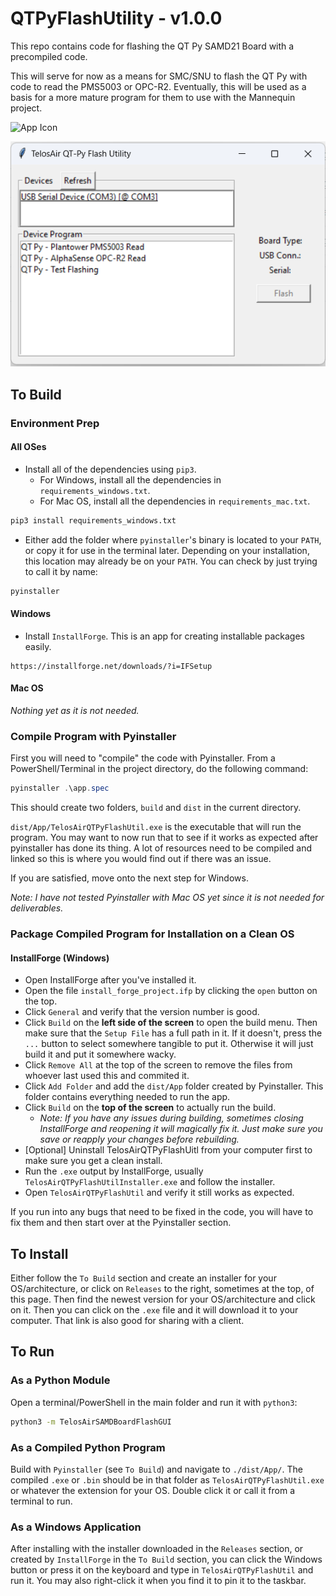 # QTPyFlashUtility - v1.0.0

This repo contains code for flashing the QT Py SAMD21 Board with a precompiled code. 

This will serve for now as a means for SMC/SNU to flash the QT Py with code to read the PMS5003 or OPC-R2. Eventually, this will be used as a basis for a more mature program for them to use with the Mannequin project.

![App Icon](pics/app_icon.ico)

![Screenshot of App](pics/screenshot.png)


## To Build

### Environment Prep

#### All OSes

* Install all of the dependencies using `pip3`.
    * For Windows, install all the dependencies in `requirements_windows.txt`.
    * For Mac OS, install all the dependencies in `requirements_mac.txt`.

```bash
pip3 install requirements_windows.txt
```
* Either add the folder where `pyinstaller`'s binary is located to your `PATH`, or copy it for use in the terminal later. Depending on your
installation, this location may already be on your `PATH`. You can check by just trying to call it by name:

```bash
pyinstaller
```

#### Windows
* Install `InstallForge`. This is an app for creating installable packages easily.
```
https://installforge.net/downloads/?i=IFSetup 
```

#### Mac OS
_Nothing yet as it is not needed._


### Compile Program with Pyinstaller

First you will need to "compile" the code with Pyinstaller. From a PowerShell/Terminal in the project directory, do the following command:

``` powershell
pyinstaller .\app.spec
```

This should create two folders, `build` and `dist` in the current directory. 

`dist/App/TelosAirQTPyFlashUtil.exe` is the executable that will run the program. You may want to now run that to see if it works as expected
after pyinstaller has done its thing. A lot of resources need to be compiled and linked so this is where you would find out if there was an issue.

If you are satisfied, move onto the next step for Windows.

_Note: I have not tested Pyinstaller with Mac OS yet since it is not needed for deliverables._

### Package Compiled Program for Installation on a Clean OS

#### InstallForge (Windows)

* Open InstallForge after you've installed it.
* Open the file `install_forge_project.ifp` by clicking the `open` button on the top.
* Click `General` and verify that the version number is good.
* Click `Build` on the __left side of the screen__ to open the build menu. Then make sure that the `Setup File` has a full path in it.
If it doesn't, press the `...` button to select somewhere tangible to put it. Otherwise it will just build it and put it somewhere wacky.
* Click `Remove All` at the top of the screen to remove the files from whoever last used this and commited it.
* Click `Add Folder` and add the `dist/App` folder created by Pyinstaller. This folder contains everything needed to run the app.
* Click `Build` on the __top of the screen__ to actually run the build.
    * _Note: If you have any issues during building, sometimes closing InstallForge and reopening it will magically fix it. Just make sure you save or reapply your changes before rebuilding._
* [Optional] Uninstall TelosAirQTPyFlashUitl from your computer first to make sure you get a clean install.
* Run the `.exe` output by InstallForge, usually `TelosAirQTPyFlashUtilInstaller.exe` and follow the installer.
* Open `TelosAirQTPyFlashUtil` and verify it still works as expected.

If you run into any bugs that need to be fixed in the code, you will have to fix them and then start over at the Pyinstaller section.

## To Install
Either follow the `To Build` section and create an installer for your OS/architecture, or click on `Releases` to the right, sometimes at the top, of this page. Then find the newest version for your OS/architecture and click on it. Then you can click on the `.exe` file and it will download it to your computer. That link is also good for sharing with a client.

## To Run

### As a Python Module

Open a terminal/PowerShell in the main folder and run it with `python3`:

```bash
python3 -m TelosAirSAMDBoardFlashGUI
```

### As a Compiled Python Program

Build with `Pyinstaller` (see `To Build`) and navigate to `./dist/App/`. The compiled `.exe` or `.bin` should be in that folder as `TelosAirQTPyFlashUtil.exe` or whatever the extension for your OS. Double click it or call it from a terminal to run.

### As a Windows Application

After installing with the installer downloaded in the `Releases` section, or created by `InstallForge` in the `To Build` section, you can click the Windows button or press it on the keyboard and type in `TelosAirQTPyFlashUtil` and run it. You may also right-click it when you find it to pin it to the taskbar.